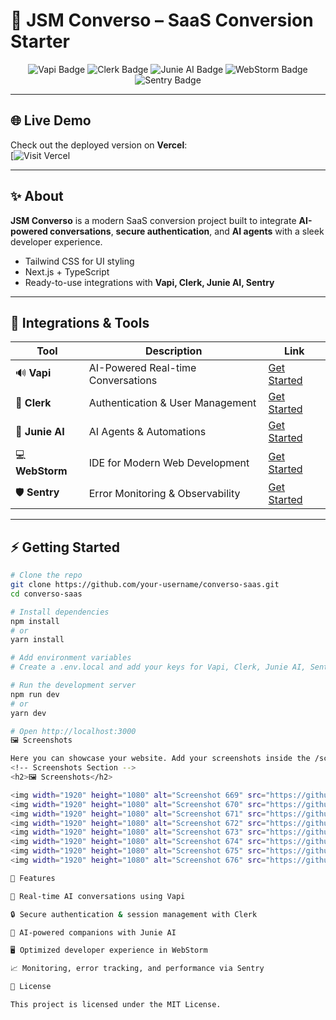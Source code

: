 # 🚀 JSM Converso – SaaS Conversion Starter

<p align="center">
  <img src="https://img.shields.io/badge/Vapi-AI%20Conversations-blue?style=for-the-badge" alt="Vapi Badge"/>
  <img src="https://img.shields.io/badge/Clerk-Authentication-green?style=for-the-badge" alt="Clerk Badge"/>
  <img src="https://img.shields.io/badge/Junie%20AI-Intelligent%20Agents-purple?style=for-the-badge" alt="Junie AI Badge"/>
  <img src="https://img.shields.io/badge/WebStorm-IDE-yellow?style=for-the-badge" alt="WebStorm Badge"/>
  <img src="https://img.shields.io/badge/Sentry-Monitoring-red?style=for-the-badge" alt="Sentry Badge"/>
</p>

---
## 🌐 Live Demo

Check out the deployed version on **Vercel**:  
[![Visit Vercel](jsm-saas-etwx-ps6q811f6-natan-muletas-projects.vercel.app)

---

## ✨ About

**JSM Converso** is a modern SaaS conversion project built to integrate **AI-powered conversations**, **secure authentication**, and **AI agents** with a sleek developer experience.

- Tailwind CSS for UI styling  
- Next.js + TypeScript  
- Ready-to-use integrations with **Vapi, Clerk, Junie AI, Sentry**  

---

## 🔗 Integrations & Tools

| Tool | Description | Link |
|------|------------|------|
| 🔊 **Vapi** | AI-Powered Real-time Conversations | [Get Started](https://jsm.dev/converso-vapi) 
| 🔐 **Clerk** | Authentication & User Management | [Get Started](https://jsm.dev/converso-clerk) |
| 🤖 **Junie AI** | AI Agents & Automations | [Get Started](https://jsm.dev/converso-junie) |
| 💻 **WebStorm** | IDE for Modern Web Development | [Get Started](https://jsm.dev/converso-webstorm) |
| 🛡️ **Sentry** | Error Monitoring & Observability | [Get Started](https://jsm.dev/converso-sentry) |

---



## ⚡ Getting Started

```bash
# Clone the repo
git clone https://github.com/your-username/converso-saas.git
cd converso-saas

# Install dependencies
npm install
# or
yarn install

# Add environment variables
# Create a .env.local and add your keys for Vapi, Clerk, Junie AI, Sentry

# Run the development server
npm run dev
# or
yarn dev

# Open http://localhost:3000
🖼️ Screenshots

Here you can showcase your website. Add your screenshots inside the /screenshots folder and reference them here:
<!-- Screenshots Section -->
<h2>🖼️ Screenshots</h2>

<img width="1920" height="1080" alt="Screenshot 669" src="https://github.com/user-attachments/assets/994c6391-361c-4f21-ba73-d86a362503e9" />
<img width="1920" height="1080" alt="Screenshot 670" src="https://github.com/user-attachments/assets/84b6db59-6944-4267-bad6-12f362fe02da" />
<img width="1920" height="1080" alt="Screenshot 671" src="https://github.com/user-attachments/assets/8ad5bbef-20ec-41a8-8c9f-4142bd21838e" />
<img width="1920" height="1080" alt="Screenshot 672" src="https://github.com/user-attachments/assets/56247952-bc3f-49ee-bc26-87817198e682" />
<img width="1920" height="1080" alt="Screenshot 673" src="https://github.com/user-attachments/assets/9f6a4e71-6a77-4d09-9bea-4d0f916f0c68" />
<img width="1920" height="1080" alt="Screenshot 674" src="https://github.com/user-attachments/assets/c0f3385a-6cc2-4e9c-9c23-4ca96b03d195" />
<img width="1920" height="1080" alt="Screenshot 675" src="https://github.com/user-attachments/assets/09c00d79-0e4b-44f2-afbc-df5e435caf9c" />
<img width="1920" height="1080" alt="Screenshot 676" src="https://github.com/user-attachments/assets/bb53f369-5a17-4a7c-a728-88eb617643d5" />

🎯 Features

🎤 Real-time AI conversations using Vapi

🔒 Secure authentication & session management with Clerk

🤖 AI-powered companions with Junie AI

🖥️ Optimized developer experience in WebStorm

📈 Monitoring, error tracking, and performance via Sentry

📜 License

This project is licensed under the MIT License.
